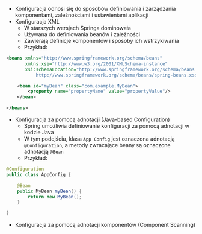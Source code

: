 - Konfiguracja odnosi się do sposobów definiowania i zarządzania komponentami, zależnościami i ustawieniami aplikacji
- Konfiguracja XML
	- W starszych wersjach Springa dominowała
	- Używana do definiowania beanów i zależności
	- Zawierają definicje komponentów i sposoby ich wstrzykiwania
	- Przykład:
```xml
<beans xmlns="http://www.springframework.org/schema/beans"
       xmlns:xsi="http://www.w3.org/2001/XMLSchema-instance"
       xsi:schemaLocation="http://www.springframework.org/schema/beans
           http://www.springframework.org/schema/beans/spring-beans.xsd">

    <bean id="myBean" class="com.example.MyBean">
        <property name="propertyName" value="propertyValue"/>
    </bean>

</beans>
```
- Konfiguracja za pomocą adnotacji (Java-based Configuration)
	- Spring umożliwia definiowanie konfiguracji za pomocą adnotacji w kodzie Java
	- W tym podejściu, klasa `App Config` jest oznaczona adnotacją `@Configuration`, a metody zwracające beany są oznaczone adnotacją `@Bean`
	- Przykład:
```java
@Configuration
public class AppConfig {

    @Bean
    public MyBean myBean() {
        return new MyBean();
    }

}

```
- Konfiguracja za pomocą adnotacji komponentów (Component Scanning)